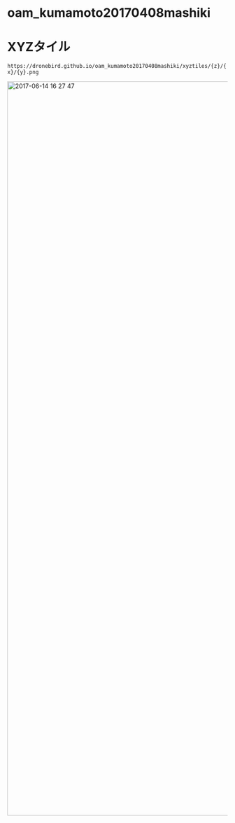 # oam_kumamoto20170408mashiki

# XYZタイル
`https://dronebird.github.io/oam_kumamoto20170408mashiki/xyztiles/{z}/{x}/{y}.png`

<img width="1680" alt="2017-06-14 16 27 47" src="https://user-images.githubusercontent.com/416977/27120482-b4354532-511e-11e7-983e-666c3d89fe91.png">
